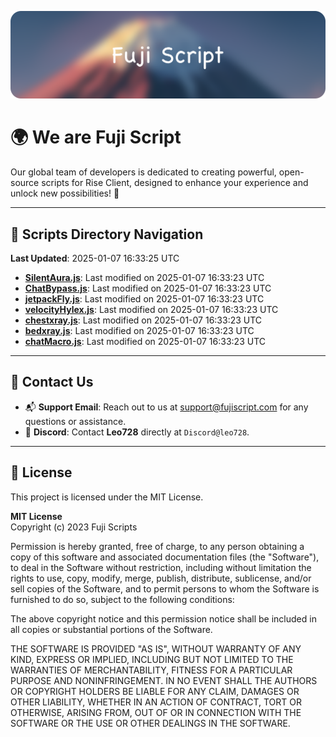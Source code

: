 ![Banner](.github/b.webp)

# 🌍 **We are Fuji Script**

Our global team of developers is dedicated to creating powerful, open-source scripts for Rise Client, designed to enhance your experience and unlock new possibilities! 🌟

---
<!-- SCRIPTS_NAVIGATION_START -->
## 📂 **Scripts Directory Navigation**

**Last Updated**: 2025-01-07 16:33:25 UTC

- **[SilentAura.js](scripts/SilentAura.js)**: Last modified on 2025-01-07 16:33:23 UTC
- **[ChatBypass.js](scripts/ChatBypass.js)**: Last modified on 2025-01-07 16:33:23 UTC
- **[jetpackFly.js](scripts/jetpackFly.js)**: Last modified on 2025-01-07 16:33:23 UTC
- **[velocityHylex.js](scripts/velocityHylex.js)**: Last modified on 2025-01-07 16:33:23 UTC
- **[chestxray.js](scripts/chestxray.js)**: Last modified on 2025-01-07 16:33:23 UTC
- **[bedxray.js](scripts/bedxray.js)**: Last modified on 2025-01-07 16:33:23 UTC
- **[chatMacro.js](scripts/chatMacro.js)**: Last modified on 2025-01-07 16:33:23 UTC

<!-- SCRIPTS_NAVIGATION_END -->

---

## 💬 **Contact Us**  
- 📬 **Support Email**: Reach out to us at [support@fujiscript.com](mailto:support@fujiscript.com) for any questions or assistance.  
- 💬 **Discord**: Contact **Leo728** directly at `Discord@leo728`.

---

## 📜 **License**

This project is licensed under the MIT License.  

**MIT License**  
Copyright (c) 2023 Fuji Scripts  

Permission is hereby granted, free of charge, to any person obtaining a copy of this software and associated documentation files (the "Software"), to deal in the Software without restriction, including without limitation the rights to use, copy, modify, merge, publish, distribute, sublicense, and/or sell copies of the Software, and to permit persons to whom the Software is furnished to do so, subject to the following conditions:  

The above copyright notice and this permission notice shall be included in all copies or substantial portions of the Software.  

THE SOFTWARE IS PROVIDED "AS IS", WITHOUT WARRANTY OF ANY KIND, EXPRESS OR IMPLIED, INCLUDING BUT NOT LIMITED TO THE WARRANTIES OF MERCHANTABILITY, FITNESS FOR A PARTICULAR PURPOSE AND NONINFRINGEMENT. IN NO EVENT SHALL THE AUTHORS OR COPYRIGHT HOLDERS BE LIABLE FOR ANY CLAIM, DAMAGES OR OTHER LIABILITY, WHETHER IN AN ACTION OF CONTRACT, TORT OR OTHERWISE, ARISING FROM, OUT OF OR IN CONNECTION WITH THE SOFTWARE OR THE USE OR OTHER DEALINGS IN THE SOFTWARE.  
